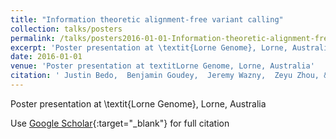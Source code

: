```yaml
---
title: "Information theoretic alignment-free variant calling"
collection: talks/posters
permalink: /talks/posters2016-01-01-Information-theoretic-alignment-free-variant-calling
excerpt: 'Poster presentation at \textit{Lorne Genome}, Lorne, Australia'
date: 2016-01-01
venue: 'Poster presentation at textitLorne Genome, Lorne, Australia'
citation: ' Justin Bedo,  Benjamin Goudey,  Jeremy Wazny,  Zeyu Zhou, &quot;Information theoretic alignment-free variant calling.&quot; Poster presentation at textitLorne Genome, Lorne, Australia, 2016.'
---
```

Poster presentation at \textit{Lorne Genome}, Lorne, Australia

Use [Google Scholar](https://scholar.google.com/scholar?q=Information+theoretic+alignment+free+variant+calling){:target="_blank"} for full citation